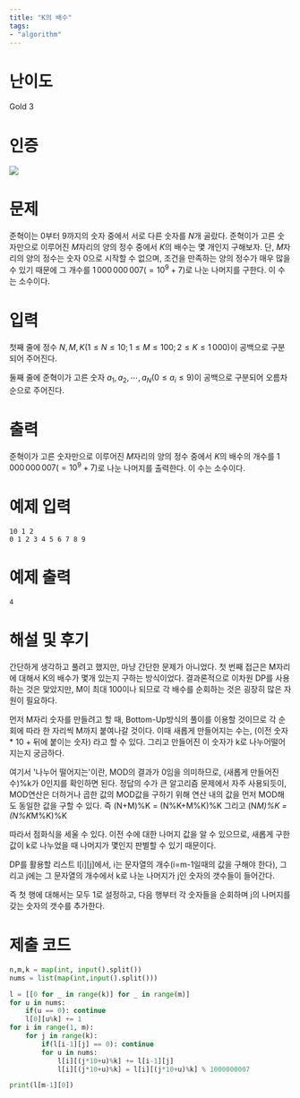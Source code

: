 ```yaml
---
title: "K의 배수"
tags:
- "algorithm"
---
```


# 난이도
Gold 3

# 인증
![](https://bmchun00.github.io/assets/algo/week5-1.png)

# 문제
준혁이는 
$0$부터 
$9$까지의 숫자 중에서 서로 다른 숫자를 
$N$개 골랐다. 준혁이가 고른 숫자만으로 이루어진 
$M$자리의 양의 정수 중에서 
$K$의 배수는 몇 개인지 구해보자. 단, 
$M$자리의 양의 정수는 숫자 
$0$으로 시작할 수 없으며, 조건을 만족하는 양의 정수가 매우 많을 수 있기 때문에 그 개수를 
$1\, 000\, 000\, 007(=10^9+7)$로 나눈 나머지를 구한다. 이 수는 소수이다.

# 입력
첫째 줄에 정수 
$N,M,K(1\le N\le 10;1\le M\le 100;2\le K\le 1\, 000)$이 공백으로 구분되어 주어진다.

둘째 줄에 준혁이가 고른 숫자 
$a_1,a_2,\cdots ,a_N(0\le a_i\le 9)$이 공백으로 구분되어 오름차순으로 주어진다.

# 출력
준혁이가 고른 숫자만으로 이루어진 
$M$자리의 양의 정수 중에서 
$K$의 배수의 개수를 
$1\, 000\, 000\, 007(=10^9+7)$로 나눈 나머지를 출력한다. 이 수는 소수이다.

# 예제 입력
```
10 1 2
0 1 2 3 4 5 6 7 8 9
```

# 예제 출력
```
4
```

# 해설 및 후기
간단하게 생각하고 풀려고 했지만, 마냥 간단한 문제가 아니었다. 첫 번째 접근은 M자리에 대해서 K의 배수가 몇개 있는지 구하는 방식이었다. 결과론적으로 이차원 DP를 사용하는 것은 맞았지만, M이 최대 100이나 되므로 각 배수를 순회하는 것은 굉장히 많은 자원이 필요하다.

먼저 M자리 숫자를 만들려고 할 때, Bottom-Up방식의 풀이를 이용할 것이므로 각 순회에 따라 한 자리씩 M까지 붙여나갈 것이다. 이때 새롭게 만들어지는 수는, (이전 숫자 * 10 + 뒤에 붙이는 숫자) 라고 할 수 있다. 그리고 만들어진 이 숫자가 k로 나누어떨어지는지 궁금하다.

여기서 '나누어 떨어지는'이란, MOD의 결과가 0임을 의미하므로, (새롭게 만들어진 수)%k가 0인지를 확인하면 된다. 정답의 수가 큰 알고리즘 문제에서 자주 사용되듯이, MOD연산은 더하거나 곱한 값의 MOD값을 구하기 위해 연산 내의 값을 먼저 MOD해도 동일한 값을 구할 수 있다. 즉 (N+M)%K = (N%K+M%K)%K 그리고 (N*M)%K = (N%K*M%K)%K

따라서 점화식을 세울 수 있다. 이전 수에 대한 나머지 값을 알 수 있으므로, 새롭게 구한 값이 k로 나누었을 때 나머지가 몇인지 판별할 수 있기 때문이다.

DP를 활용할 리스트 l[i][j]에서, i는 문자열의 개수(i=m-1일때의 값을 구해야 한다), 그리고 j에는 그 문자열의 개수에서 k로 나눈 나머지가 j인 숫자의 갯수들이 들어간다.

즉 첫 행에 대해서는 모두 1로 설정하고, 다음 행부터 각 숫자들을 순회하며 j의 나머지를 갖는 숫자의 갯수를 추가한다.

# 제출 코드
```py
n,m,k = map(int, input().split())
nums = list(map(int,input().split()))

l = [[0 for _ in range(k)] for _ in range(m)]
for u in nums:
    if(u == 0): continue
    l[0][u%k] += 1
for i in range(1, m):
    for j in range(k):
        if(l[i-1][j] == 0): continue
        for u in nums:
            l[i][(j*10+u)%k] += l[i-1][j]
            l[i][(j*10+u)%k] = l[i][(j*10+u)%k] % 1000000007

print(l[m-1][0])
```